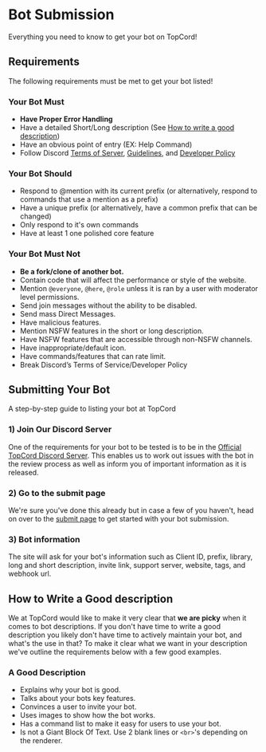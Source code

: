 # Bot Submission
Everything you need to know to get your bot on TopCord!

## Requirements
The following requirements must be met to get your bot listed!

### Your Bot Must
- **Have Proper Error Handling**
- Have a detailed Short/Long description (See [How to write a good description](https://docs.topcord.xyz/#/Submit?id=how-to-write-a-good-description))
- Have an obvious point of entry (EX: Help Command)
- Follow Discord [Terms of Server](https://discord.com/terms), [Guidelines](https://discord.com/guidelines), and [Developer Policy](https://discord.com/developers/docs/policy)

### Your Bot Should
- Respond to @mention with its current prefix (or alternatively, respond to commands that use a mention as a prefix)
- Have a unique prefix (or alternatively, have a common prefix that can be changed)
- Only respond to it's own commands
- Have at least 1 one polished core feature

### Your Bot Must Not
- **Be a fork/clone of another bot.**
- Contain code that will affect the performance or style of the website.
- Mention `@everyone`, `@here`, `@role` unless it is ran by a user with moderator level permissions.
- Send join messages without the ability to be disabled.
- Send mass Direct Messages.
- Have malicious features.
- Mention NSFW features in the short or long description.
- Have NSFW features that are accessible through non-NSFW channels.
- Have inappropriate/default icon.
- Have commands/features that can rate limit.
- Break Discord’s Terms of Service/Developer Policy

## Submitting Your Bot
A step-by-step guide to listing your bot at TopCord

### 1) Join Our Discord Server
One of the requirements for your bot to be tested is to be in the [Official TopCord Discord Server](https://discord.gg/kHpfdZ6XyX). This enables us to work out issues with the bot in the review process as well as inform you of important information as it is released.

### 2) Go to the submit page
We're sure you've done this already but in case a few of you haven't, head on over to the [submit page](https://topcord.xyz/bot/add) to get started with your bot submission.

### 3) Bot information
The site will ask for your bot's information such as Client ID, prefix, library, long and short description, invite link, support server, website, tags, and webhook url.

## How to Write a Good description
We at TopCord would like to make it very clear that **we are picky** when it comes to bot descriptions. If you don't have time to write a good description you likely don't have time to actively maintain your bot, and what's the use in that? To make it clear what we want in your description we've outline the requirements below with a few good examples.

### A Good Description
- Explains why your bot is good.
- Talks about your bots key features.
- Convinces a user to invite your bot.
- Uses images to show how the bot works.
- Has a command list to make it easy for users to use your bot.
- Is not a Giant Block Of Text. Use 2 blank lines or `<br>`'s depending on the renderer.
